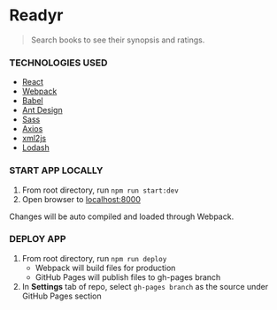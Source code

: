 # Readyr

> Search books to see their synopsis and ratings.

### TECHNOLOGIES USED
* [React](https://reactjs.org/)
* [Webpack](https://webpack.js.org/)
* [Babel](https://babeljs.io/)
* [Ant Design](https://ant.design/)
* [Sass](https://sass-lang.com/)
* [Axios](https://github.com/axios/axios)
* [xml2js](https://www.npmjs.com/package/xml2js)
* [Lodash](https://lodash.com/)

### START APP LOCALLY
1. From root directory, run `npm run start:dev`
2. Open browser to [localhost:8000](http://localhost:8000)

Changes will be auto compiled and loaded through Webpack.

### DEPLOY APP
1. From root directory, run `npm run deploy`
	- Webpack will build files for production
	- GitHub Pages will publish files to gh-pages branch
2. In **Settings** tab of repo, select `gh-pages branch` as the source under GitHub Pages section